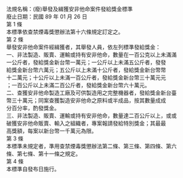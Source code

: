 法規名稱：(廢)舉發及緝獲安非他命案件發給獎金標準  
廢止日期：民國 89 年 01 月 26 日  
第 1 條  
本標準依查禁煙毒獎懲辦法第十六條規定訂定之。  
第 2 條  
舉發安非他命案件經緝獲者，其舉發人員，依左列標準發給獎金：  
一、非法製造、販賣、運輸或持有安非他命，數量在一百公克以上未滿滿  
一公斤者，發給獎金新台幣一萬元；一公斤以上未滿五公斤者，發發  
給獎金新台幣六萬元；五公斤以上未滿十公斤者，發給獎金新台幣幣  
十二萬元；十公斤以上未滿一百公斤者，發給獎金新台幣三十萬元元  
；一百公斤以上未滿二百公斤者，發給獎金新台幣六十萬元。  
二、查獲安非他命製造工廠及可供製造用之完整機器者，發給獎金新台臺  
幣三十萬元；同案查獲製造安非他命之原料或半成品，按其數量成成  
分百分率，酌發獎金。  
三、非法製造、販賣、運輸或持有安非他命，數量達二百公斤以上，或或  
破獲安非他命販賣、輸入之組織者，專案報請發給特別獎金；其最最  
高獎額，每案以新台幣一千萬元為限。  
第 3 條  
本標準未規定者，準用查禁煙毒獎懲辦法第二條、第三條、第四條、第六  
條、第七條、第十一條之規定。  
第 4 條  
本標準自發布日施行。  


